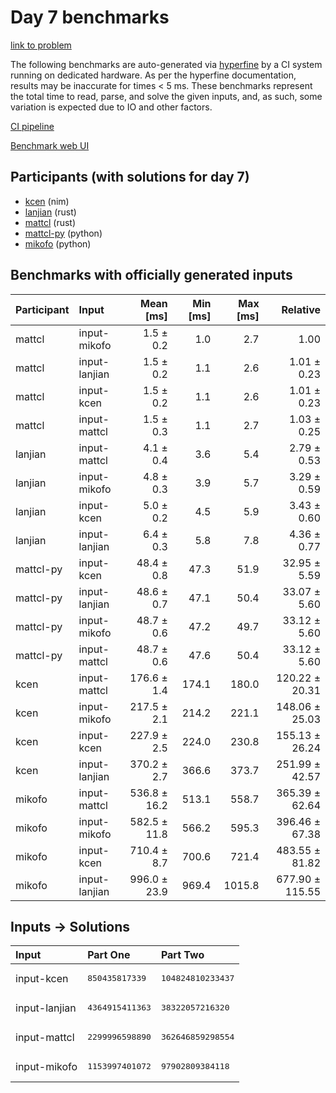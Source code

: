 # Day 7 benchmarks

[link to problem](https://adventofcode.com/2024/day/7)

The following benchmarks are auto-generated via
[hyperfine](https://github.com/sharkdp/hyperfine) by a CI system running on
dedicated hardware. As per the hyperfine documentation, results may be
inaccurate for times < 5 ms. These benchmarks represent the total time to read,
parse, and solve the given inputs, and, as such, some variation is expected due
to IO and other factors.

[CI pipeline](http://ci.papercode.net:8080/teams/main/pipelines/aoc2024)

[Benchmark web UI](https://aoc.ancalagon.black)


## Participants (with solutions for day 7)

- [kcen](https://github.com/kcen/aoc2024) (nim)
- [lanjian](https://github.com/lanjian/aoc-2024) (rust)
- [mattcl](https://github.com/mattcl/aoc2024) (rust)
- [mattcl-py](https://github.com/mattcl/aoc2024-py) (python)
- [mikofo](https://github.com/mikofo/aoc2024) (python)


## Benchmarks with officially generated inputs

| Participant | Input | Mean [ms] | Min [ms] | Max [ms] | Relative |
|:---|:---|---:|---:|---:|---:|
| mattcl | input-mikofo | 1.5 ± 0.2 | 1.0 | 2.7 | 1.00 |
| mattcl | input-lanjian | 1.5 ± 0.2 | 1.1 | 2.6 | 1.01 ± 0.23 |
| mattcl | input-kcen | 1.5 ± 0.2 | 1.1 | 2.6 | 1.01 ± 0.23 |
| mattcl | input-mattcl | 1.5 ± 0.3 | 1.1 | 2.7 | 1.03 ± 0.25 |
| lanjian | input-mattcl | 4.1 ± 0.4 | 3.6 | 5.4 | 2.79 ± 0.53 |
| lanjian | input-mikofo | 4.8 ± 0.3 | 3.9 | 5.7 | 3.29 ± 0.59 |
| lanjian | input-kcen | 5.0 ± 0.2 | 4.5 | 5.9 | 3.43 ± 0.60 |
| lanjian | input-lanjian | 6.4 ± 0.3 | 5.8 | 7.8 | 4.36 ± 0.77 |
| mattcl-py | input-kcen | 48.4 ± 0.8 | 47.3 | 51.9 | 32.95 ± 5.59 |
| mattcl-py | input-lanjian | 48.6 ± 0.7 | 47.1 | 50.4 | 33.07 ± 5.60 |
| mattcl-py | input-mikofo | 48.7 ± 0.6 | 47.2 | 49.7 | 33.12 ± 5.60 |
| mattcl-py | input-mattcl | 48.7 ± 0.6 | 47.6 | 50.4 | 33.12 ± 5.60 |
| kcen | input-mattcl | 176.6 ± 1.4 | 174.1 | 180.0 | 120.22 ± 20.31 |
| kcen | input-mikofo | 217.5 ± 2.1 | 214.2 | 221.1 | 148.06 ± 25.03 |
| kcen | input-kcen | 227.9 ± 2.5 | 224.0 | 230.8 | 155.13 ± 26.24 |
| kcen | input-lanjian | 370.2 ± 2.7 | 366.6 | 373.7 | 251.99 ± 42.57 |
| mikofo | input-mattcl | 536.8 ± 16.2 | 513.1 | 558.7 | 365.39 ± 62.64 |
| mikofo | input-mikofo | 582.5 ± 11.8 | 566.2 | 595.3 | 396.46 ± 67.38 |
| mikofo | input-kcen | 710.4 ± 8.7 | 700.6 | 721.4 | 483.55 ± 81.82 |
| mikofo | input-lanjian | 996.0 ± 23.9 | 969.4 | 1015.8 | 677.90 ± 115.55 |


## Inputs -> Solutions

| Input | Part One | Part Two |
|:---|:---|:---|
|input-kcen|<pre>850435817339</pre>|<pre>104824810233437</pre>|
|input-lanjian|<pre>4364915411363</pre>|<pre>38322057216320</pre>|
|input-mattcl|<pre>2299996598890</pre>|<pre>362646859298554</pre>|
|input-mikofo|<pre>1153997401072</pre>|<pre>97902809384118</pre>|